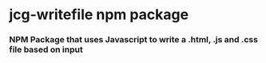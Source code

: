 # jcg-writefile npm package

### NPM Package that uses Javascript to write a .html, .js and .css file based on input
